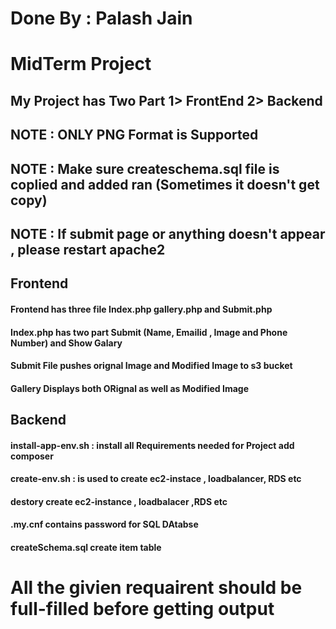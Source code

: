 # Done By : Palash Jain
# MidTerm Project 

## My Project has Two Part 1> FrontEnd 2> Backend

## NOTE : ONLY PNG Format is Supported 
## NOTE : Make sure createschema.sql file is coplied and added ran (Sometimes it doesn't get copy)
## NOTE : If submit page or anything doesn't appear , please restart apache2

## Frontend 
#### Frontend has three file Index.php gallery.php and Submit.php
#### Index.php has two part Submit (Name, Emailid , Image and Phone Number)  and Show Galary
#### Submit File pushes orignal Image and Modified Image to s3 bucket 
#### Gallery Displays both ORignal as well as Modified Image  

## Backend

#### install-app-env.sh : install all Requirements needed for Project add composer 
#### create-env.sh :  is used to create ec2-instace , loadbalancer, RDS etc 
#### destory create ec2-instance , loadbalacer ,RDS etc 

#### .my.cnf contains password for SQL DAtabse
#### createSchema.sql create item table 


# All the givien requairent should be full-filled before getting output